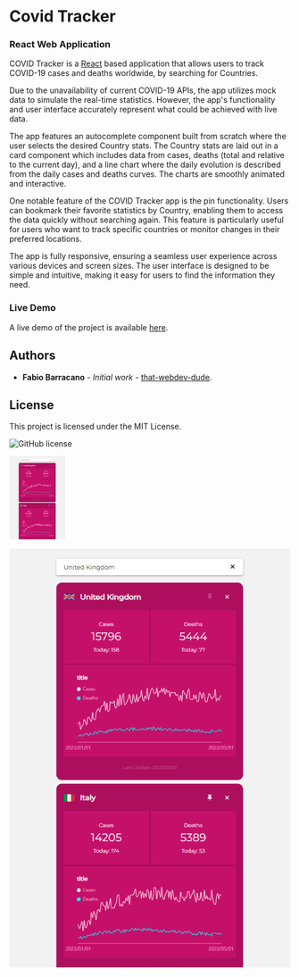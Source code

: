 # Covid Tracker

### React Web Application

COVID Tracker is a [React](https://react.dev/) based application that allows users to track COVID-19 cases and deaths worldwide, by searching for Countries.

Due to the unavailability of current COVID-19 APIs, the app utilizes mock data to simulate the real-time statistics. However, the app's functionality and user interface accurately represent what could be achieved with live data.

The app features an autocomplete component built from scratch where the user selects the desired Country stats.
The Country stats are laid out in a card component which includes data from cases, deaths (total and relative to the current day), and a line chart where the daily evolution is described from the daily cases and deaths curves. The charts are smoothly animated and interactive.

One notable feature of the COVID Tracker app is the pin functionality. Users can bookmark their favorite statistics by Country, enabling them to access the data quickly without searching again. This feature is particularly useful for users who want to track specific countries or monitor changes in their preferred locations.

The app is fully responsive, ensuring a seamless user experience across various devices and screen sizes. The user interface is designed to be simple and intuitive, making it easy for users to find the information they need.

### Live Demo

A live demo of the project is available [here](https://that-covid-tracker-3e95c67801e1.herokuapp.com/).

## Authors

- **Fabio Barracano** - _Initial work_ - [that-webdev-dude](https://github.com/that-webdev-dude).

## License

This project is licensed under the MIT License.

![GitHub license](https://img.shields.io/badge/license-MIT-blue.svg)

<img width="100px" src="https://github.com/that-webdev-dude/covid-tracker/blob/main/screengrabs/Screenshot%202023-07-10%20192033.png">

![Screenshot](https://github.com/that-webdev-dude/covid-tracker/blob/main/screengrabs/Screenshot%202023-07-10%20192033.png)
